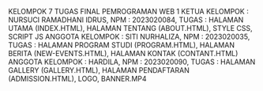 KELOMPOK 7 TUGAS FINAL PEMROGRAMAN WEB 1
KETUA KELOMPOK : NURSUCI RAMADHANI IDRUS, NPM : 2023020084, TUGAS : HALAMAN UTAMA (INDEX.HTML), HALAMAN TENTANG (ABOUT.HTML), STYLE CSS, SCRIPT JS
ANGGOTA KELOMPOK : SITI NURHALIZA, NPM : 2023020035, TUGAS : HALAMAN PROGRAM STUDI (PROGRAM.HTML), HALAMAN BERITA (NEW-EVENTS.HTML), HALAMAN KONTAK (CONTANT.HTML)
ANGGOTA KELOMPOK : HARDILA, NPM : 2023020090, TUGAS : HALAMAN GALLERY (GALLERY.HTML), HALAMAN PENDAFTARAN (ADMISSION.HTML), LOGO, BANNER.MP4
